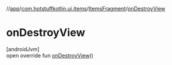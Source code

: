 //[app](../../../index.md)/[com.hotstuffkotlin.ui.items](../index.md)/[ItemsFragment](index.md)/[onDestroyView](on-destroy-view.md)

# onDestroyView

[androidJvm]\
open override fun [onDestroyView](on-destroy-view.md)()
